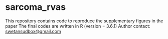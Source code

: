 # sarcoma_rvas

This repository contains code to reproduce the supplementary figures in the paper
The final codes are written in R (version = 3.6.1)
Author contact: swetansudbox@gmail.com
